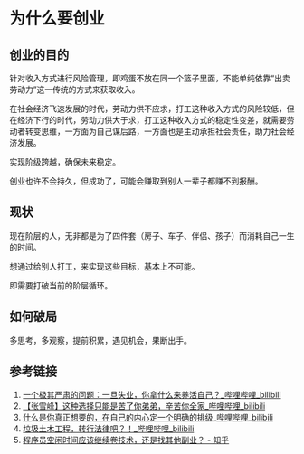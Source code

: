 # 为什么要创业


## 创业的目的

针对收入方式进行风险管理，即鸡蛋不放在同一个篮子里面，不能单纯依靠“出卖劳动力”这一传统的方式来获取收入。

在社会经济飞速发展的时代，劳动力供不应求，打工这种收入方式的风险较低，但在经济下行的时代，劳动力供大于求，打工这种收入方式的稳定性变差，就需要劳动者转变思维，一方面为自己谋后路，一方面也是主动承担社会责任，助力社会经济发展。

实现阶级跨越，确保未来稳定。

创业也许不会持久，但成功了，可能会赚取到别人一辈子都赚不到报酬。

## 现状

现在阶层的人，无非都是为了四件套（房子、车子、伴侣、孩子）而消耗自己一生的时间。

想通过给别人打工，来实现这些目标，基本上不可能。

即需要打破当前的阶层循环。

## 如何破局

多思考，多观察，提前积累，遇见机会，果断出手。

## 参考链接

1. [一个极其严肃的问题：一旦失业，你拿什么来养活自己？\_哔哩哔哩\_bilibili](https://www.bilibili.com/video/BV1NT421Y7Du/)
2. [【张雪峰】这种选择只能是苦了你弟弟，辛苦你全家\_哔哩哔哩\_bilibili](https://www.bilibili.com/video/BV1w2421A7tC/)
3. [什么是你真正想要的，在自己的内心定一个明确的排级\_哔哩哔哩\_bilibili](https://www.bilibili.com/video/BV1SJ4m1J7bh/)
4. [垃圾土木工程，转行法律吧？！\_哔哩哔哩\_bilibili](https://www.bilibili.com/video/BV1At421A75v/)
5. [程序员空闲时间应该继续卷技术，还是找其他副业？ - 知乎](https://www.zhihu.com/question/613975022/answer/3197440278?utm_campaign=shareopn&utm_content=group3_Answer&utm_medium=social&utm_psn=1767692983305162753&utm_source=wechat_session)